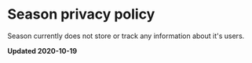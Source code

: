 # Season privacy policy

Season currently does not store or track any information about it's users.

**Updated 2020-10-19**
